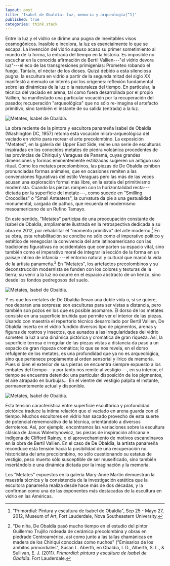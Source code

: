 ```yaml
---
layout: post
title: 'Isabel de Obaldía: luz, memoria y arqueología[^1]'
published: true
categories: think.stack
---
```


Entre la luz y el vidrio se dirime una pugna de inevitables visos
cosmogónicos. Inasible e incolora, la luz es esencialmente lo que se
escapa. La invención del vidrio supuso acaso su primer sometimiento al
mundo de la forma, la entrada del tiempo en la historia. Es imposible no
escuchar en la conocida afirmación de Bertil Vallien---"el vidrio devora
luz"---el eco de las transgresiones primigenias: Prometeo robando el
fuego, Tántalo, el néctar de los dioses. Quizá debido a esta silenciosa
pugna, la escultura en vidrio a partir de la segunda mitad del siglo XX
manifestó a menudo un interés por los orígenes: reflexión fundamental
sobre las dinámicas de la luz o la naturaleza del tiempo. En particular,
la técnica del vaciado en arena, tal como fuera desarrollada por el
propio Vallien, ha manifestado una particular vocación por la
recuperación del pasado; recuperación "arqueológica" que no sólo
re-imagina el artefacto primitivo, sino también el instante de su salida
(entrada) a la luz.

![Metates, Isabel de Obaldía.](/Users/davidcolmenares/icloud/figures/artnexus/obaldia1.jpg)

La obra reciente de la pintora y escultora panameña Isabel de Obaldía
(Washington DC, 1957) retoma esta vocación micro-arqueológica del
vaciado en vidrio para recrear el arte precolombino. La exposición
"Metates", en la galería del Upper East Side, reúne una serie de
esculturas inspiradas en los conocidos metates de piedra volcánica
procedentes de las provincias de Chiriquí y Veraguas de Panamá, cuyas
grandes dimensiones y formas eminentemente estilizadas sugieren un
antiguo uso ritual. Como los metates precolombinos, las piezas de De
Obaldía exhiben pronunciadas formas animales, que en ocasiones remiten a
las convenciones figurativas del estilo Veraguas pero las más de las
veces acusan una exploración formal más libre, en la estela del
primitivismo modernista. Cuando las piezas rompen con la horizontalidad
recta---dictada por la superficie del metate---, como sucede en
"Smilling Crocodiles" o "Small Anteaters", la curvatura da pie a una
gestualidad monumental, cargada de pathos, que recuerda el modernismo
mesoamericano de un Rufino Tamayo.

En este sentido, "Metates" participa de una preocupación constante de
Isabel de Obaldía, ampliamente ilustrada en la retrospectiva dedicada a
su obra en 2012, por rehabilitar el "momento primitivo" del arte
moderno.[^2] En su obra, esta rehabilitación se concibe no sólo como el
imperativo político y estético de renegociar la convivencia del arte
latinoamericano con las tradiciones figurativas no occidentales que
comparten su espacio vital, sino también como el imperativo moral de
integrar la lección de la forma en un paisaje íntimo de infancia ---el
entorno natural y cultural que marcó la vida de la artista panameña.[^3]
En "Metates", los artefactos precolombinos y su deconstrucción
modernista se funden con los colores y texturas de la tierra; su venir a
la luz no ocurre en el espacio abstracto de un lienzo, sino desde los
fondos pedregosos del suelo.

![Metates, Isabel de Obaldía.](/Users/davidcolmenares/icloud/figures/artnexus/obaldia2.jpg)

Y es que los metates de De Obaldía llevan una doble vida o, si se
quiere, nos deparan una sorpresa: son esculturas para ser vistas a
distancia, pero también son pozos en los que es posible asomarse. El
dorso de los metates consiste en una superficie bruñida que permite ver
el interior de las piezas. Usando con maestría el repertorio técnico
desarrollado por Bertil Vallien, De Obaldía inserta en el vidrio fundido
diversos tipo de pigmentos, arenas y figuras de rostros y insectos, que
aunados a las irregularidades del vidrio someten la luz a una dinámica
pictórica y cromática de gran riqueza. Así, la superficie terrosa e
irregular de las piezas vistas a distancia da paso a un espacio de gran
riqueza cromática; lo que se nos revela, en el dorso refulgente de los
metates, es una profundidad que ya no es arqueológica, sino que
pertenece propiamente al orden sensorial y lírico de memoria. Pues si
bien el exterior de sus piezas se encuentra siempre expuesto a los
embates del tiempo---y por tanto nos remite al vestigio---, en su
interior, el tiempo se encuentra detenido: una particular disposición de
los pigmentos, el aire atrapado en burbujas... En el vientre del
vestigio palpita el instante, permanentemente actual y disponible.

![Metates, Isabel de Obaldía.](/Users/davidcolmenares/icloud/figures/artnexus/obaldia3.jpg)

Esta tensión característica entre superficie escultórica y profundidad
pictórica traduce la íntima relación que el vaciado en arena guarda con
el tiempo. Muchos escultores en vidrio han sacado provecho de esta
suerte de potencial rememorativo de la técnica, orientándolo a diversos
derroteros. Así, por ejemplo, encontramos las variaciones sobre la
escultura clásica de Janus Walentynowicz, las piezas de inspiración
africana e indígena de Clifford Rainey, o el aprovechamiento de motivos
escandinavos en la obra de Bertil Vallien. En el caso de De Obaldía, la
artista panameña reconduce esta tensión hacia la posibilidad de una
recuperación no historicista del arte precolombino, no sólo cuestionando
su estatus de vestigio, peso muerto sólo susceptible de ser museificado,
sino también insertándolo e una dinámica dictada por la imaginación y la
memoria.

Los "Metates" expuestos en la galería Mary-Anne Martin demuestran la
maestría técnica y la consistencia de la investigación estética que la
escultora panameña realiza desde hace más de dos décadas, y la confirman
como una de las exponentes más destacadas de la escultura en vidrio en
las Américas.


[^1]: Mary-Anne Martin Fine Art, 2014. Publicado en *ArtNexus* 92,
    Mar-May 2014.

[^2]: "Primordial: Pintura y escultura de Isabel de Obaldía", Sep 25 -
    Mayo 27, 2012, Museum of Art, Fort Lauderdale, Nova Southeastern
    University.

[^3]: "De niña, De Obaldía pasó mucho tiempo en el estudio del pintor
    Guillermo Trujillo rodeada de cerámica precolombina y obras en
    piedrade Centroamérica, así como junto a las tallas chamánicas en
    madera de los Chiriquí conocidas como nuchos" ("Emisarios de los
    ámbitos primordiales", Susan L. Aberth, en Obaldía, I. D., Alberth,
    S. L., & Sullivan, E. J. (2011). *Primordial: pintura y escultura de
    Isabel de Obaldía*. Fort Lauderdale.


